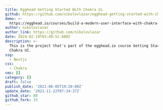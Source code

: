 ```yaml
---
title: Egghead Getting Started With Chakra Ui
github: https://github.com/nikolovlazar/egghead-getting-started-with-chakra-ui
demo: >-
  https://egghead.io/courses/build-a-modern-user-interface-with-chakra-ui-fac68106
author: nikolovlazar
author_link: https://github.com/nikolovlazar
date: 2024-02-19T03:49:52.608Z
description: >-
  This is the project that's part of the egghead.io course Getting Started with
  Chakra UI.
ssg:
  - Nextjs
css:
  - Chakra
cms: []
category: []
draft: false
publish_date: '2021-08-05T19:20:00Z'
update_date: '2021-11-22T07:34:37Z'
github_star: 88
github_fork: 33
---
```

